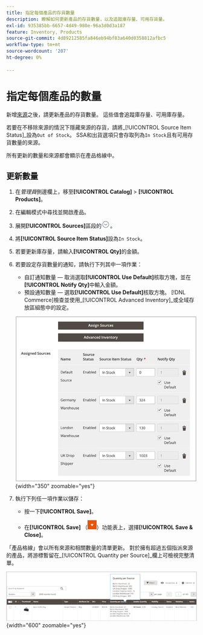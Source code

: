 ```yaml
---
title: 指定每個產品的存貨數量
description: 瞭解如何更新產品的存貨數量，以及追蹤庫存量、可用存貨量。
exl-id: 935385bb-6657-4d49-980e-96a3d0d3a187
feature: Inventory, Products
source-git-commit: 4d89212585fa846eb94bf83a640d0358812afbc5
workflow-type: tm+mt
source-wordcount: '207'
ht-degree: 0%

---
```


# 指定每個產品的數量

新增[來源](sources-assign-per-product.md)之後，請更新產品的存貨數量。 這些值會追蹤庫存量、可用庫存量。

若要在不移除來源的情況下隱藏來源的存貨，請將&#x200B;_[!UICONTROL Source Item Status]_設為`Out of Stock`。 SSA和出貨選項只會存取列為`In Stock`且有可用存貨數量的來源。

所有更新的數量和來源都會顯示在產品格線中。

## 更新數量

1. 在&#x200B;_管理員_&#x200B;側邊欄上，移至&#x200B;**[!UICONTROL Catalog]** > **[!UICONTROL Products]**。

1. 在編輯模式中尋找並開啟產品。

1. 展開&#x200B;**[!UICONTROL Sources]**&#x200B;區段的![擴充選擇器](../assets/icon-display-expand.png)。

1. 將&#x200B;**[!UICONTROL Source Item Status]**&#x200B;設為`In Stock`。

1. 若要更新庫存量，請輸入&#x200B;**[!UICONTROL Qty]**&#x200B;的金額。

1. 若要設定存貨數量的通知，請執行下列其中一項作業：

   - 自訂通知數量 — 取消選取&#x200B;**[!UICONTROL Use Default]**&#x200B;核取方塊，並在&#x200B;**[!UICONTROL Notify Qty]**&#x200B;中輸入金額。
   - 預設通知數量 — 選取&#x200B;**[!UICONTROL Use Default]**&#x200B;核取方塊。 [!DNL Commerce]檢查並使用&#x200B;_[!UICONTROL Advanced Inventory]_或全域存放區組態中的設定。

   ![根據Source更新產品數量](assets/inventory-product-quantity-edit.png){width="350" zoomable="yes"}

1. 執行下列任一項作業以儲存：

   - 按一下&#x200B;**[!UICONTROL Save]**。

   - 在&#x200B;**[!UICONTROL Save]** （![功能表箭頭](../assets/icon-menu-down-arrow-red.png)）功能表上，選擇&#x200B;**[!UICONTROL Save & Close]**。


「產品格線」會以所有來源和相關數量的清單更新。 對於擁有超過五個指派來源的產品，將游標暫留在&#x200B;_[!UICONTROL Quantity per Source]_欄上可檢視完整清單。

![每個來源的產品數量](assets/inventory-product-quantity.png){width="600" zoomable="yes"}
